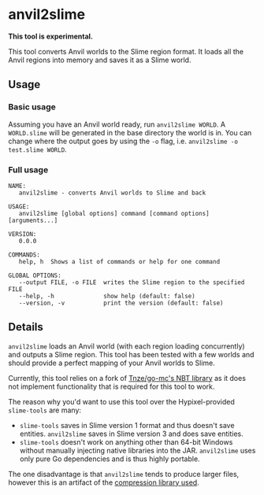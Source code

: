 # anvil2slime

**This tool is experimental.**

This tool converts Anvil worlds to the Slime region format. It loads all the Anvil
regions into memory and saves it as a Slime world.

## Usage

### Basic usage

Assuming you have an Anvil world ready, run `anvil2slime WORLD`. A `WORLD.slime`
will be generated in the base directory the world is in. You can change where the
output goes by using the `-o` flag, i.e. `anvil2slime -o test.slime WORLD`.

### Full usage

```
NAME:
   anvil2slime - converts Anvil worlds to Slime and back

USAGE:
   anvil2slime [global options] command [command options] [arguments...]

VERSION:
   0.0.0

COMMANDS:
   help, h  Shows a list of commands or help for one command

GLOBAL OPTIONS:
   --output FILE, -o FILE  writes the Slime region to the specified FILE
   --help, -h              show help (default: false)
   --version, -v           print the version (default: false)
```

## Details

`anvil2slime` loads an Anvil world (with each region loading concurrently)
and outputs a Slime region. This tool has been tested with a few worlds and
should provide a perfect mapping of your Anvil worlds to Slime.

Currently, this tool relies on a fork of [Tnze/go-mc's NBT library](https://github.com/Tnze/go-mc/tree/master/nbt)
as it does not implement functionality that is required for this tool to work.

The reason why you'd want to use this tool over the Hypixel-provided `slime-tools` are
many:

* `slime-tools` saves in Slime version 1 format and thus doesn't save entities.
  `anvil2slime` saves in Slime version 3 and does save entities.
* `slime-tools` doesn't work on anything other than 64-bit Windows without manually
  injecting native libraries into the JAR. `anvil2slime` uses only pure Go dependencies
  and is thus highly portable.

The one disadvantage is that `anvil2slime` tends to produce larger files, however
this is an artifact of the [compression library used](https://github.com/klauspost/compress/tree/master/zstd).